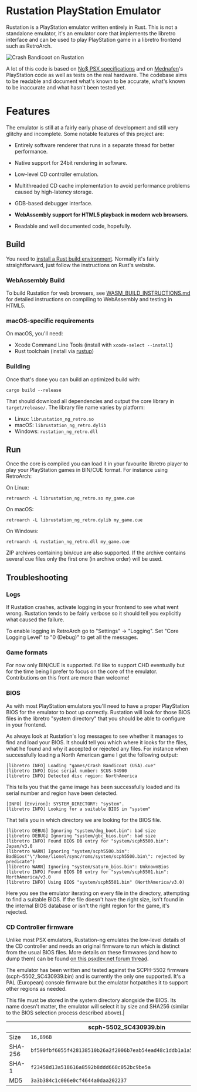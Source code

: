 # Rustation PlayStation Emulator

Rustation is a PlayStation emulator written entirely in Rust. This is not a
standalone emulator, it's an emulator core that implements the libretro
interface and can be used to play PlayStation game in a libretro frontend such
as RetroArch.

![Crash Bandicoot on Rustation](https://svkt.org/~simias/crash-bandicoot.png)

A lot of this code is based on
[No$ PSX specifications](http://problemkaputt.de/psx-spx.htm) and on
[Mednafen](https://mednafen.github.io/)'s PlayStation code as well as tests on
the real hardware. The codebase aims to be readable and document what's known to
be accurate, what's known to be inaccurate and what hasn't been tested yet.

# Features

The emulator is still at a fairly early phase of development and still very
glitchy and incomplete. Some notable features of this project are:

* Entirely software renderer that runs in a separate thread for better
  performance.

* Native support for 24bit rendering in software.

* Low-level CD controller emulation.

* Multithreaded CD cache implementation to avoid performance problems caused by
  high-latency storage.

* GDB-based debugger interface.

* **WebAssembly support for HTML5 playback in modern web browsers.**

* Readable and well documented code, hopefully.

## Build

You need to [install a Rust build environment](https://www.rust-lang.org/).
Normally it's fairly straightforward, just follow the instructions on Rust's
website.

### WebAssembly Build

To build Rustation for web browsers, see [WASM_BUILD_INSTRUCTIONS.md](WASM_BUILD_INSTRUCTIONS.md) for detailed instructions on compiling to WebAssembly and testing in HTML5.

### macOS-specific requirements

On macOS, you'll need:
- Xcode Command Line Tools (install with `xcode-select --install`)
- Rust toolchain (install via [rustup](https://rustup.rs/))

### Building

Once that's done you can build an optimized build with:

    cargo build --release

That should download all dependencies and output the core library in
`target/release/`. The library file name varies by platform:
- Linux: `librustation_ng_retro.so`
- macOS: `librustation_ng_retro.dylib`
- Windows: `rustation_ng_retro.dll`

## Run

Once the core is compiled you can load it in your favourite libretro player to
play your PlayStation games in BIN/CUE format. For instance using RetroArch:

On Linux:

    retroarch -L librustation_ng_retro.so my_game.cue

On macOS:

    retroarch -L librustation_ng_retro.dylib my_game.cue

On Windows:

    retroarch -L rustation_ng_retro.dll my_game.cue

ZIP archives containing bin/cue are also supported. If the archive contains
several cue files only the first one (in archive order) will be used.

## Troubleshooting

### Logs

If Rustation crashes, activate logging in your frontend to see what went wrong.
Rustation tends to be fairly verbose so it should tell you explicitly what
caused the failure.

To enable logging in RetroArch go to "Settings" -> "Logging". Set "Core Logging
Level" to "0 (Debug)" to get all the messages.

### Game formats

For now only BIN/CUE is supported. I'd like to support CHD eventually but for
the time being I prefer to focus on the core of the emulator. Contributions on
this front are more than welcome!

### BIOS

As with most PlayStation emulators you'll need to have a proper PlayStation BIOS
for the emulator to boot up correctly. Rustation will look for those BIOS files
in the libretro "system directory" that you should be able to configure in your
frontend.

As always look at Rustation's log messages to see whether it manages to find and
load your BIOS. It should tell you which where it looks for the files, what he
found and why it accepted or rejected any files. For instance when successfully
loading a North American game I get the following output:

    [libretro INFO] Loading "games/Crash Bandicoot (USA).cue"
    [libretro INFO] Disc serial number: SCUS-94900
    [libretro INFO] Detected disc region: NorthAmerica

This tells you that the game image has been successfully loaded and its serial
number and region have been detected.

    [INFO] [Environ]: SYSTEM_DIRECTORY: "system".
    [libretro INFO] Looking for a suitable BIOS in "system"

That tells you in which directory we are looking for the BIOS file.

    [libretro DEBUG] Ignoring "system/dmg_boot.bin": bad size
    [libretro DEBUG] Ignoring "system/gbc_bios.bin": bad size
    [libretro INFO] Found BIOS DB entry for "system/scph5500.bin": Japan/v3.0
    [libretro WARN] Ignoring "system/scph5500.bin": BadBios("\"/home/lionel/sync/roms/system/scph5500.bin\": rejected by predicate")
    [libretro WARN] Ignoring "system/saturn_bios.bin": UnknownBios
    [libretro INFO] Found BIOS DB entry for "system/scph5501.bin": NorthAmerica/v3.0
    [libretro INFO] Using BIOS "system/scph5501.bin" (NorthAmerica/v3.0)

Here you see the emulator iterating on every file in the directory, attempting
to find a suitable BIOS. If the file doesn't have the right size, isn't found in
the internal BIOS database or isn't the right region for the game, it's
rejected.

### CD Controller firmware

Unlike most PSX emulators, Rustation-ng emulates the low-level details of the CD
controller and needs an original firmware to run which is distinct from the
usual BIOS files. More details on these firmwares (and how to dump them) can be
found [on this psxdev.net forum thread](http://www.psxdev.net/forum/viewtopic.php?t=557).

The emulator has been written and tested against the SCPH-5502 firmware
(scph-5502_SC430939.bin) and is currently the only one supported. It's a PAL
(European) console firmware but the emulator hotpatches it to support other
regions as needed.

This file must be stored in the system directory alongside the BIOS. Its name
doesn't matter, the emulator will select it by size and SHA256 (similar to the
BIOS selection process described above).|

| | scph-5502_SC430939.bin |
| ------ | ------ |
| Size    | `16,896B`                                                           |
| SHA-256 | `bf590fbf6055f428138510b26a2f2006b7eab54ead48c1ddb1a1a5d2699242db` |
| SHA-1   | `f23458d13a518616a8592b8ddd668c052bc9be5a`                         |
| MD5     | `3a3b384c1c006e0cf4644a0daa202237`                                 |
